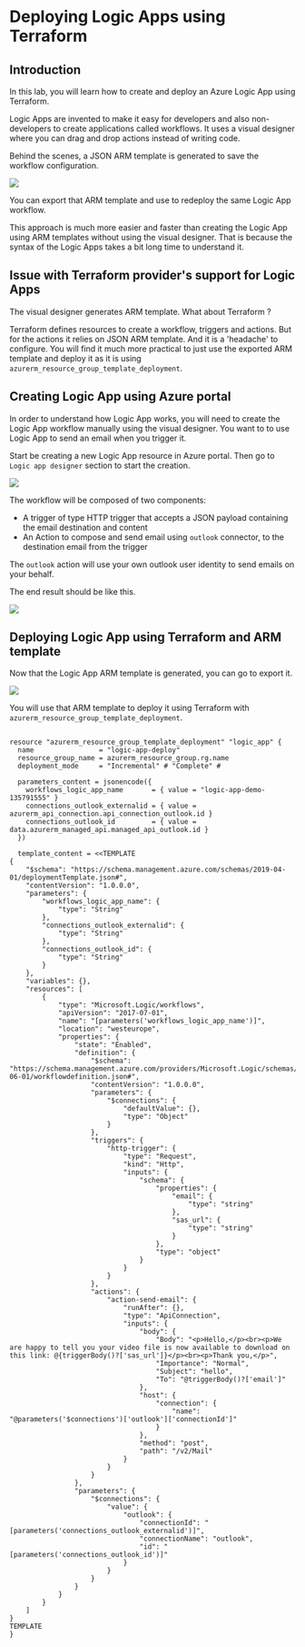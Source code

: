 # Deploying Logic Apps using Terraform

## Introduction

In this lab, you will learn how to create and deploy an Azure Logic App using Terraform.

Logic Apps are invented to make it easy for developers and also non-developers to create applications called workflows.
It uses a visual designer where you can drag and drop actions instead of writing code.

Behind the scenes, a JSON ARM template is generated to save the workflow configuration.

![](images/action-send-email.png)

You can export that ARM template and use to redeploy the same Logic App workflow.

This approach is much more easier and faster than creating the Logic App using ARM templates without using the visual designer.
That is because the syntax of the Logic Apps takes a bit long time to understand it.

## Issue with Terraform provider's support for Logic Apps

The visual designer generates ARM template. What about Terraform ?

Terraform defines resources to create a workflow, triggers and actions.
But for the actions it relies on JSON ARM template. And it is a 'headache' to configure.
You will find it much more practical to just use the exported ARM template and deploy it as it is using `azurerm_resource_group_template_deployment`.

## Creating Logic App using Azure portal

In order to understand how Logic App works, you will need to create the Logic App workflow manually using the visual designer.
You want to to use Logic App to send an email when you trigger it.

Start be creating a new Logic App resource in Azure portal. Then go to `Logic app designer` section to start the creation.

![](images/choose-action.png)

The workflow will be composed of two components:
- A trigger of type HTTP trigger that accepts a JSON payload containing the email destination and content
- An Action to compose and send email using `outlook` connector, to the destination email from the trigger

The `outlook` action will use your own outlook user identity to send emails on your behalf.

The end result should be like this.

![](images/view-code.png)

## Deploying Logic App using Terraform and ARM template

Now that the Logic App ARM template is generated, you can go to export it.

![](images/view-code-workflow.png)

You will use that ARM template to deploy it using Terraform with `azurerm_resource_group_template_deployment`.

```hcl

resource "azurerm_resource_group_template_deployment" "logic_app" {
  name                = "logic-app-deploy"
  resource_group_name = azurerm_resource_group.rg.name
  deployment_mode     = "Incremental" # "Complete" # 

  parameters_content = jsonencode({
    workflows_logic_app_name       = { value = "logic-app-demo-135791555" }
    connections_outlook_externalid = { value = azurerm_api_connection.api_connection_outlook.id }
    connections_outlook_id         = { value = data.azurerm_managed_api.managed_api_outlook.id }
  })

  template_content = <<TEMPLATE
{
    "$schema": "https://schema.management.azure.com/schemas/2019-04-01/deploymentTemplate.json#",
    "contentVersion": "1.0.0.0",
    "parameters": {
        "workflows_logic_app_name": {
            "type": "String"
        },
        "connections_outlook_externalid": {
            "type": "String"
        },
        "connections_outlook_id": {
            "type": "String"
        }
    },
    "variables": {},
    "resources": [
        {
            "type": "Microsoft.Logic/workflows",
            "apiVersion": "2017-07-01",
            "name": "[parameters('workflows_logic_app_name')]",
            "location": "westeurope",
            "properties": {
                "state": "Enabled",
                "definition": {
                    "$schema": "https://schema.management.azure.com/providers/Microsoft.Logic/schemas/2016-06-01/workflowdefinition.json#",
                    "contentVersion": "1.0.0.0",
                    "parameters": {
                        "$connections": {
                            "defaultValue": {},
                            "type": "Object"
                        }
                    },
                    "triggers": {
                        "http-trigger": {
                            "type": "Request",
                            "kind": "Http",
                            "inputs": {
                                "schema": {
                                    "properties": {
                                        "email": {
                                            "type": "string"
                                        },
                                        "sas_url": {
                                            "type": "string"
                                        }
                                    },
                                    "type": "object"
                                }
                            }
                        }
                    },
                    "actions": {
                        "action-send-email": {
                            "runAfter": {},
                            "type": "ApiConnection",
                            "inputs": {
                                "body": {
                                    "Body": "<p>Hello,</p><br><p>We are happy to tell you your video file is now available to download on this link: @{triggerBody()?['sas_url']}</p><br><p>Thank you,</p>",
                                    "Importance": "Normal",
                                    "Subject": "hello",
                                    "To": "@triggerBody()?['email']"
                                },
                                "host": {
                                    "connection": {
                                        "name": "@parameters('$connections')['outlook']['connectionId']"
                                    }
                                },
                                "method": "post",
                                "path": "/v2/Mail"
                            }
                        }
                    }
                },
                "parameters": {
                    "$connections": {
                        "value": {
                            "outlook": {
                                "connectionId": "[parameters('connections_outlook_externalid')]",
                                "connectionName": "outlook",
                                "id": "[parameters('connections_outlook_id')]"
                            }
                        }
                    }
                }
            }
        }
    ]
}
TEMPLATE
}
```